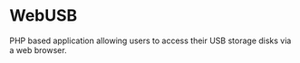 WebUSB
======


PHP based application allowing users to access their USB storage disks via a web browser.
